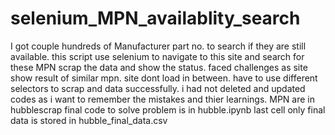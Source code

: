 # selenium_MPN_availablity_search
I got couple hundreds of Manufacturer part no. to search if they are still available. 
this script use selenium to navigate to this site and search for these MPN scrap the data and show the status. faced challenges as site show result of similar mpn. site dont load in between. have to use different selectors to scrap and data successfully. i had not deleted and updated codes as i want to remember the mistakes and thier learnings.
MPN are in hubblescrap
final code to solve problem is in hubble.ipynb last cell only
final data is stored in hubble_final_data.csv
